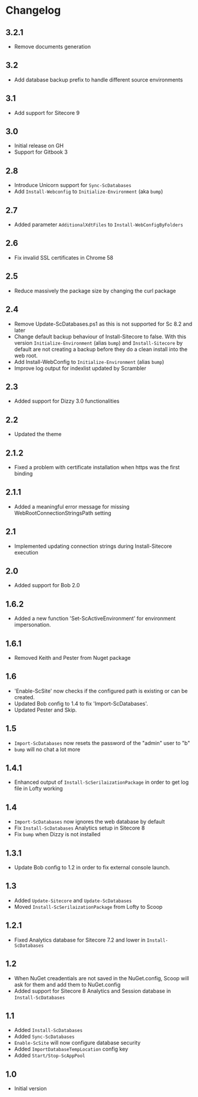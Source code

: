 # Changelog

## 3.2.1

* Remove documents generation

## 3.2

* Add database backup prefix to handle different source environments

## 3.1

* Add support for Sitecore 9

## 3.0

* Initial release on GH
* Support for Gitbook 3

## 2.8

* Introduce Unicorn support for `Sync-ScDatabases`
* Add `Install-Webconfig` to `Initialize-Environment` (aka `bump`)

## 2.7

* Added parameter  `AdditionalXdtFiles` to `Install-WebConfigByFolders`

## 2.6

* Fix invalid SSL certificates in Chrome 58

## 2.5

* Reduce massively the package size by changing the curl package

## 2.4

* Remove Update-ScDatabases.ps1 as this is not supported for Sc 8.2 and later
* Change default backup behaviour of Install-Sitecore to false. With this version `Initialize-Environment` (alias `bump`) and `Install-Sitecore` by default are not creating a backup before they do a clean install into the web root.
* Add Install-WebConfig to `Initialize-Environment` (alias `bump`)
* Improve log output for indexlist updated by Scrambler

## 2.3

* Added support for Dizzy 3.0 functionalities

## 2.2

* Updated the theme

## 2.1.2

* Fixed a problem with certificate installation when https was the first binding

## 2.1.1

* Added a meaningful error message for missing WebRootConnectionStringsPath setting

## 2.1

* Implemented updating connection strings during Install-Sitecore execution

## 2.0

* Added support for Bob 2.0

## 1.6.2

* Added a new function 'Set-ScActiveEnvironment' for environment impersonation.

## 1.6.1

* Removed Keith and Pester from Nuget package

## 1.6

* 'Enable-ScSite' now checks if the configured path is existing or can be created.
* Updated Bob config to 1.4 to fix 'Import-ScDatabases'.
* Updated Pester and Skip.

## 1.5

* `Import-ScDatabases` now resets the password of the "admin" user to "b"
* `bump` will no chat a lot more

## 1.4.1

* Enhanced output of `Install-ScSerilaizationPackage` in order to get log file in Lofty working

## 1.4

* `Import-ScDatabases` now ignores the web database by default
* Fix  `Install-ScDatabases` Analytics setup in Sitecore 8
* Fix `bump` when Dizzy is not installed

## 1.3.1

* Update Bob config to 1.2 in order to fix external console launch.

## 1.3

* Added `Update-Sitecore` and `Update-ScDatabases`
* Moved `Install-ScSerilaizationPackage` from Lofty to Scoop

## 1.2.1

* Fixed Analytics database for Sitecore 7.2 and lower in `Install-ScDatabases`

## 1.2

* When NuGet creadentials are not saved in the NuGet.config, Scoop will ask for
    them and add them to NuGet.config
* Added support for Sitecore 8 Analytics and Session database in `Install-ScDatabases`


## 1.1

* Added `Install-ScDatabases`
* Added `Sync-ScDatabases`
* `Enable-ScSite` will now configure database security
* Added `ImportDatabaseTempLocation` config key
* Added `Start/Stop-ScAppPool`


## 1.0

* Initial version
